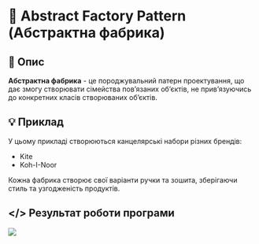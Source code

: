 ﻿# 🔗 Abstract Factory Pattern (Абстрактна фабрика)
## 💬 Опис
**Абстрактна фабрика** - це породжувальний патерн проектування, що дає змогу створювати сімейства пов’язаних об’єктів, не прив’язуючись до конкретних класів створюваних об’єктів.
## 💡 Приклад
У цьому прикладі створюються канцелярські набори різних брендів:
+ Kite
+ Koh-I-Noor

Кожна фабрика створює свої варіанти ручки та зошита, зберігаючи стиль та узгодженість продуктів.
## </> Результат роботи програми
![](https://github.com/user-attachments/assets/37c03bda-4c93-4461-9c0e-d7a104c5b767)
